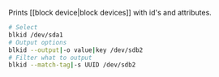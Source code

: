 Prints [[block device|block devices]] with id's and attributes.

```bash
# Select
blkid /dev/sda1
# Output options
blkid --output|-o value|key /dev/sdb2
# Filter what to output
blkid --match-tag|-s UUID /dev/sdb2
```
